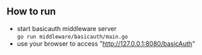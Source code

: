 ## How to run
* start basicauth middleware server  
`go run middleware/basicauth/main.go`
* use your browser to access "http://127.0.0.1:8080/basicAuth"